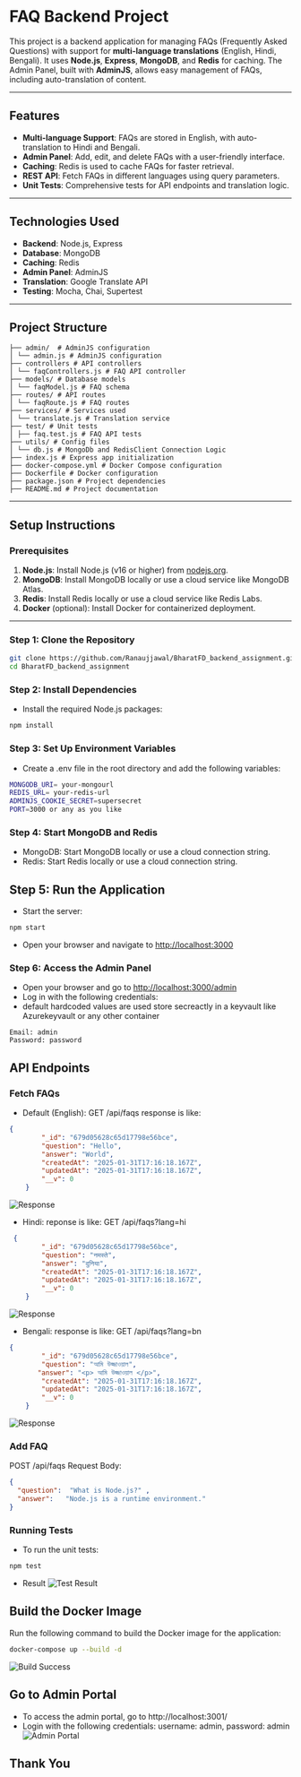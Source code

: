 # FAQ Backend Project

This project is a backend application for managing FAQs (Frequently Asked Questions) with support for **multi-language translations** (English, Hindi, Bengali). It uses **Node.js**, **Express**, **MongoDB**, and **Redis** for caching. The Admin Panel, built with **AdminJS**, allows easy management of FAQs, including auto-translation of content.

---

## Features

- **Multi-language Support**: FAQs are stored in English, with auto-translation to Hindi and Bengali.
- **Admin Panel**: Add, edit, and delete FAQs with a user-friendly interface.
- **Caching**: Redis is used to cache FAQs for faster retrieval.
- **REST API**: Fetch FAQs in different languages using query parameters.
- **Unit Tests**: Comprehensive tests for API endpoints and translation logic.

---

## Technologies Used

- **Backend**: Node.js, Express
- **Database**: MongoDB
- **Caching**: Redis
- **Admin Panel**: AdminJS
- **Translation**: Google Translate API
- **Testing**: Mocha, Chai, Supertest

---

## Project Structure
```
├── admin/  # AdminJS configuration
│ └── admin.js # AdminJS configuration
├── controllers # API controllers
│ └── faqControllers.js # FAQ API controller
├── models/ # Database models
│ └── faqModel.js # FAQ schema
├── routes/ # API routes
│ └── faqRoute.js # FAQ routes
├── services/ # Services used
│ └── translate.js # Translation service
├── test/ # Unit tests
│ ├── faq.test.js # FAQ API tests
├── utils/ # Config files
│ └── db.js # MongoDb and RedisClient Connection Logic
├── index.js # Express app initialization
├── docker-compose.yml # Docker Compose configuration
├── Dockerfile # Docker configuration
├── package.json # Project dependencies
├── README.md # Project documentation
```



---

## Setup Instructions

### Prerequisites

1. **Node.js**: Install Node.js (v16 or higher) from [nodejs.org](https://nodejs.org/).
2. **MongoDB**: Install MongoDB locally or use a cloud service like MongoDB Atlas.
3. **Redis**: Install Redis locally or use a cloud service like Redis Labs.
4. **Docker** (optional): Install Docker for containerized deployment.

---

### Step 1: Clone the Repository

```bash
git clone https://github.com/Ranaujjawal/BharatFD_backend_assignment.git
cd BharatFD_backend_assignment
```
### Step 2: Install Dependencies
- Install the required Node.js packages:

```bash
npm install
```
### Step 3: Set Up Environment Variables
- Create a .env file in the root directory and add the following variables:
``` bash
MONGODB_URI= your-mongourl
REDIS_URL= your-redis-url
ADMINJS_COOKIE_SECRET=supersecret
PORT=3000 or any as you like
```
### Step 4: Start MongoDB and Redis
- MongoDB: Start MongoDB locally or use a cloud connection string.
- Redis: Start Redis locally or use a cloud connection string.

## Step 5: Run the Application
- Start the server:

```bash
npm start
```
- Open your browser and navigate to [http://localhost:3000](http://localhost:300)

### Step 6: Access the Admin Panel
- Open your browser and go to [http://localhost:3000/admin](http://localhost:3000/admin)
- Log in with the following credentials: 
- default hardcoded values are used store secreactly in a keyvault like Azurekeyvault or any other container
```
Email: admin 
Password: password
```

## API Endpoints
### Fetch FAQs
- Default (English):
GET /api/faqs response is like:
```json
{
        "_id": "679d05628c65d17798e56bce",
        "question": "Hello",
        "answer": "World",
        "createdAt": "2025-01-31T17:16:18.167Z",
        "updatedAt": "2025-01-31T17:16:18.167Z",
        "__v": 0
    }
```
![Response](./postman_default.png)
- Hindi:  reponse is like:
GET /api/faqs?lang=hi
```json
 {
        "_id": "679d05628c65d17798e56bce",
        "question": "नमस्ते",
        "answer": "दुनिया",
        "createdAt": "2025-01-31T17:16:18.167Z",
        "updatedAt": "2025-01-31T17:16:18.167Z",
        "__v": 0
    }
```
![Response](./postman_hindi.png)
- Bengali: response is like:
GET /api/faqs?lang=bn
```json
{
        "_id": "679d05628c65d17798e56bce",
        "question": "আমি উজ্জাওয়াল",
       "answer": "<p> আমি উজ্জাওয়াল </p>",
        "createdAt": "2025-01-31T17:16:18.167Z",
        "updatedAt": "2025-01-31T17:16:18.167Z",
        "__v": 0
    }
```
![Response](./postman_bengali.png)
### Add FAQ
POST /api/faqs
Request Body:

```json
{
  "question":  "What is Node.js?" ,
  "answer":   "Node.js is a runtime environment." 
}
```
### Running Tests
- To run the unit tests:

```bash
npm test
```
- Result
![Test Result](./unittest.png)


## Build the Docker Image
Run the following command to build the Docker image for the application:

```bash
docker-compose up --build -d
```
![Build Success](./docker_build.png)


## Go to Admin Portal
- To access the admin portal, go to http://localhost:3001/
- Login with the following credentials: username: admin, password: admin
![Admin Portal](./admin_portal.png)


## Thank You